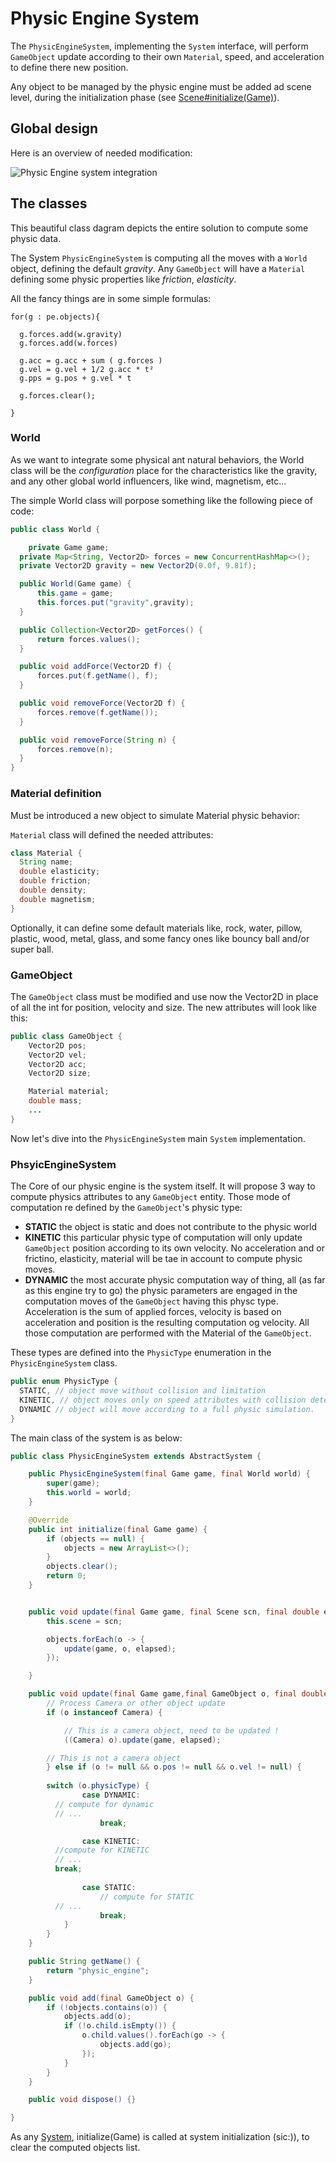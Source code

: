 # Physic Engine System

The `PhysicEngineSystem`, implementing the `System` interface, will perform `GameObject` update according to their own `Material`, speed, and acceleration to define there new position.

Any object to be managed by the physic engine must be added ad scene level, during the initialization phase (see [Scene#initialize(Game)](./scene_and_manager_system.md/#scene-interface "see details")).

## Global design 

Here is an overview of needed modification:

![Physic Engine system integration](http://www.plantuml.com/plantuml/png/hL9DRzGm4BtxLqGzfMnxWAD1LLL0W4G1KGdEi_OqE-2FQCPPkaNyTvp4IvAI7f3OWzVptlFa-Oql9G6dpZibtocqmE0h7qCqEuuUgyGTAWe9-HOCLZS7IUX_gYh_DXGe4JYwnxhHRy3ZwOWtc3xagZxLDuafD2DgITee6LM_b74WKlL7IYlkGYPArxPBDUbt_VzR2DOX5uenMEIQzUTXa_7d8z6r5XBMwA0LjDh6RkimaySlVTeTXCphq530yGeL-TQXnv1aTgdpkFs69eb-Jv9UzFu-3i15vZR68V3WSWFMratKas106NtSumensYiXdLLp_gp2OdVAvMLqZeHY-5zM7tFwBqOdUnFM-zYuQFINN4H-zgglz-WMDPWbBtIF2y23ICbWvc6APMtmavlhB6O2DtYn68JIOTRjbiaaYc46UMW29X8_mp3tIcHcPu_zlqPsTcZUCEopOE7zDhB1CeCZVl7dxDLLl9jdj9v1bgi-q-hawSdvULuUFW1j-jeYvtAfN7dOkbr03m-Ceci8q21hEKZUgcE6asoQiVQ5LFrjLXNRRRnJKrqqJnOQioDdrTzsLyNbQJygpyiu5_sZNoynsCwxtm00)

## The classes

This beautiful class dagram depicts the entire solution to compute some physic data.

The System `PhysicEngineSystem` is computing all the moves with a `World` object, defining the default *gravity*. Any `GameObject` will have a `Material` defining some physic properties like *friction*, *elasticity*.

All the fancy things are in some simple formulas:

```
for(g : pe.objects){

  g.forces.add(w.gravity)
  g.forces.add(w.forces)

  g.acc = g.acc + sum ( g.forces )
  g.vel = g.vel + 1/2 g.acc * t²
  g.pps = g.pos + g.vel * t

  g.forces.clear();
  
}
```

### World

As we want to integrate some physical ant natural behaviors, the World class will be the *configuration* place for the characteristics like the gravity, and any other global world influencers, like wind, magnetism, etc...

The simple World class will porpose something like the following piece of code:

```java
public class World {

	private Game game;
  private Map<String, Vector2D> forces = new ConcurrentHashMap<>();
  private Vector2D gravity = new Vector2D(0.0f, 9.81f);

  public World(Game game) {
      this.game = game;
      this.forces.put("gravity",gravity);
  }

  public Collection<Vector2D> getForces() {
      return forces.values();
  }

  public void addForce(Vector2D f) {
      forces.put(f.getName(), f);
  }

  public void removeForce(Vector2D f) {
      forces.remove(f.getName());
  }

  public void removeForce(String n) {
      forces.remove(n);
  }
}
```

### Material definition

Must be introduced a new object to simulate Material physic behavior:

`Material` class will defined the needed attributes:

```java
class Material {
  String name;
  double elasticity;
  double friction;
  double density;
  double magnetism;
}
```

Optionally, it can define some default materials like, rock, water, pillow, plastic, wood, metal, glass, and some fancy ones like bouncy ball and/or super ball.



### GameObject

The `GameObject` class must be modified and use now the Vector2D in place of all the int for position, velocity and size. The new attributes will look like this:

```java
public class GameObject {
    Vector2D pos;
	Vector2D vel;
	Vector2D acc;
	Vector2D size;

	Material material;
	double mass;
    ...
}
```
Now let's dive into the `PhysicEngineSystem` main `System` implementation.

### PhsyicEngineSystem

The Core of our physic engine is the system itself. It will propose 3 way to compute physics attributes to any `GameObject` entity. Those mode of computation re defined by the `GameObject`'s physic type:

- **STATIC** the object is static and does not contribute to the physic world
- **KINETIC** this particular physic type of computation will only update `GameObject` position according to its own velocity. No acceleration and or frictino, elasticity, material will be tae in account to compute physic moves.
- **DYNAMIC** the most accurate physic computation way of thing, all (as far as this engine try to go) the physic parameters are engaged in the computation moves of the `GameObject` having this physc type. Acceleration is the sum of applied forces, velocity is based on acceleration and position is the resulting computation og velocity. All those computation are performed with the Material of the `GameObject`.

These types are defined into the `PhysicType` enumeration in the `PhysicEngineSystem` class.

```Java
public enum PhysicType {
  STATIC, // object move without collision and limitation
  KINETIC, // object moves only on speed attributes with collision detection
  DYNAMIC // object will move according to a full physic simulation.
}
```

The main class of the system is as below:

```java
public class PhysicEngineSystem extends AbstractSystem {

	public PhysicEngineSystem(final Game game, final World world) {
		super(game);
		this.world = world;
	}

	@Override
	public int initialize(final Game game) {
		if (objects == null) {
			objects = new ArrayList<>();
		}
		objects.clear();
		return 0;
	}


	public void update(final Game game, final Scene scn, final double elapsed) {
		this.scene = scn;

		objects.forEach(o -> {
			update(game, o, elapsed);
		});

	}

	public void update(final Game game,final GameObject o, final double elapsed) {
		// Process Camera or other object update
		if (o instanceof Camera) {

			// This is a camera object, need to be updated !
			((Camera) o).update(game, elapsed);

		// This is not a camera object
		} else if (o != null && o.pos != null && o.vel != null) {
    
    	switch (o.physicType) {
				case DYNAMIC:
          // compute for dynamic
          // ...
					break;

				case KINETIC:
          //compute for KINETIC
          // ...
          break;
          
				case STATIC:
					// compute for STATIC
          // ...
					break;
			}
		}
	}

	public String getName() {
		return "physic_engine";
	}

	public void add(final GameObject o) {
		if (!objects.contains(o)) {
			objects.add(o);
			if (!o.child.isEmpty()) {
				o.child.values().forEach(go -> {
					objects.add(go);
				});
			}
		}
	}

	public void dispose() {}

}

```

As any [System](SystemManager), initialize(Game) is called at system initialization (sic:)), to clear the computed objects list.
